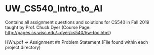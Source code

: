 # UW_CS540_Intro_to_AI
Contains all assignment questions and solutions for CS540 in Fall 2019 taught by Prof. Chuck Dyer 
(Course Page: http://pages.cs.wisc.edu/~dyer/cs540/hw-toc.html)

HWn.pdf -> Assignment #n Problem Statement (File found within each project directory)
